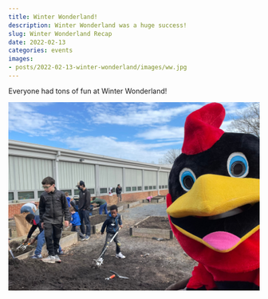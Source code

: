 ```yaml
---
title: Winter Wonderland!
description: Winter Wonderland was a huge success!
slug: Winter Wonderland Recap
date: 2022-02-13
categories: events
images: 
- posts/2022-02-13-winter-wonderland/images/ww.jpg
---
```


Everyone had tons of fun at Winter Wonderland!

![Cardinal mascot looking into the camera](images/ww.jpg)
